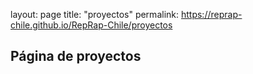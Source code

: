 layout: page
title: "proyectos"
permalink: https://reprap-chile.github.io/RepRap-Chile/proyectos


## Página de proyectos

